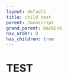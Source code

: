 ```yaml
---
layout: default
title: child test
parent: Javascript
grand_parent: BackEnd
nav_order: 9
has_children: true
---
```


# TEST
